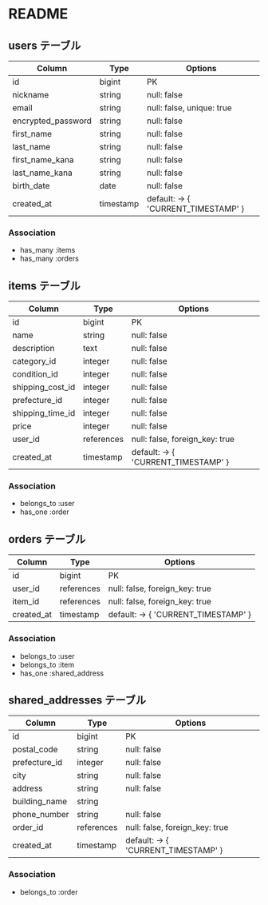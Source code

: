 # README

## users テーブル


|Column	            | Type	       | Options                    |
|-------------------|--------------|----------------------------|
|id                 |	bigint       |	PK                        |
|nickname	          | string	     | null: false                |
|email              |	string       | null: false, unique: true  |
|encrypted_password	| string	     | null: false                |
|first_name	        | string	     | null: false                |
|last_name          |	string	     | null: false                |
|first_name_kana    |	string	     | null: false                |
|last_name_kana	    | string       | null: false                |
|birth_date	        | date	       | null: false                |
|created_at	        |timestamp	   |default: -> { 'CURRENT_TIMESTAMP' }|

### Association
- has_many :items
- has_many :orders

## items テーブル

|Column	            | Type	       |Options                  |
|-------------------|--------------|-------------------------|
|id                 |	bigint	     | PK                      |
|name	              | string	     | null: false             |
|description        |	text	       | null: false             |
|category_id        |	integer	     | null: false             |
|condition_id	      | integer	     | null: false             |
|shipping_cost_id   |	integer	     | null: false             |
|prefecture_id	    | integer	     | null: false             |
|shipping_time_id	  | integer	     | null: false             |
|price	            | integer      | null: false             |
|user_id	          | references   | null: false, foreign_key: true|
|created_at	        |timestamp	   |default: -> { 'CURRENT_TIMESTAMP' }|


### Association
- belongs_to :user
- has_one :order

## orders テーブル

|Column	             | Type	        | Options             |
|--------------------|--------------|---------------------|
|id                  |	bigint      |	PK                  |
|user_id	           | references	  |null: false, foreign_key: true|
|item_id	           | references	  |null: false, foreign_key: true|
|created_at	         | timestamp    |	default: -> { 'CURRENT_TIMESTAMP' }|


### Association
- belongs_to :user
- belongs_to :item
- has_one :shared_address

## shared_addresses テーブル

|Column              |	Type	      | Options               |
|--------------------|--------------|-----------------------|
|id                  |	bigint	    | PK                    |
|postal_code         |	string	    | null: false           |
|prefecture_id	     |  integer	    | null: false           |
|city                |	string      |	null: false           |
|address	           |  string	    | null: false           |
|building_name	     |  string	    |                       |
|phone_number        |	string	    | null: false           |
|order_id	           |  references	|null: false, foreign_key: true|
|created_at          |	timestamp	  |default: -> { 'CURRENT_TIMESTAMP' }|


### Association
- belongs_to :order

